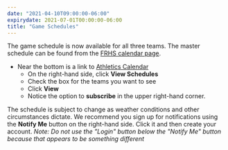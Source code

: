 ```yaml
---
date: "2021-04-10T09:00:00-06:00"
expirydate: 2021-07-01T00:00:00-06:00
title: "Game Schedules"
---
```


The game schedule is now available for all three teams. The master schedule can
be found from the [FRHS calendar page][frh-schedules].

<!--more-->

* Near the bottom is a link to [Athletics Calendar][athletic schedules]
    * On the right-hand side, click **View Schedules**
    * Check the box for the teams you want to see
    * Click **View**
    * Notice the option to **subscribe** in the upper right-hand corner.

The schedule is subject to change as weather conditions and other circumstances
dictate. We recommend you sign up for notifications using the **Notify Me**
button on the right-hand side. Click it and then create your account. *Note: Do
not use the "Login" button below the "Notify Me" button because that appears to
be something different*

[frh-schedules]: https://frh.psdschools.org/calendars-and-schedules
[athletic schedules]: http://www.frontrangeleague.org/g5-bin/client.cgi?G5genie=812&school_id=5
